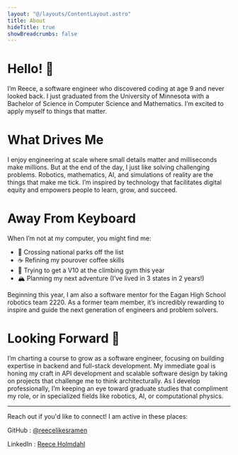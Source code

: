 ```yaml
---
layout: "@/layouts/ContentLayout.astro"
title: About
hideTitle: true
showBreadcrumbs: false
---
```


# Hello! 👋

I’m Reece, a software engineer who discovered coding at age 9 and never looked back. I just graduated from the University of Minnesota with a Bachelor of Science in Computer Science and Mathematics. I’m excited to apply myself to things that matter.

# What Drives Me

I enjoy engineering at scale where small details matter and milliseconds make millions. But at the end of the day, I just like solving challenging problems. Robotics, mathematics, AI, and simulations of reality are the things that make me tick. I’m inspired by technology that facilitates digital equity and empowers people to learn, grow, and succeed.

# Away From Keyboard

When I’m not at my computer, you might find me:

- 📝 Crossing national parks off the list
- ☕️ Refining my pourover coffee skills
- 🧗 Trying to get a V10 at the climbing gym this year
- 🏔️ Planning my next adventure (I’ve lived in 3 states in 2 years!)

Beginning this year, I am also a software mentor for the Eagan High School robotics team 2220. As a former team member, it’s incredibly rewarding to inspire and guide the next generation of engineers and problem solvers.

# Looking Forward 🚀

I’m charting a course to grow as a software engineer, focusing on building expertise in backend and full-stack development. My immediate goal is honing my craft in API development and scalable software design by taking on projects that challenge me to think architecturally. As I develop professionally, I’m keeping an eye toward graduate studies that compliment my role, or in specialized fields like robotics, AI, or computational physics.

---

Reach out if you'd like to connect! I am active in these places:

<!-- Connect table! -->
GitHub
: [@reecelikesramen](https://github.com/reecelikesramen)

LinkedIn
: [Reece Holmdahl](https://linkedin.com/in/reeceholmdahl)